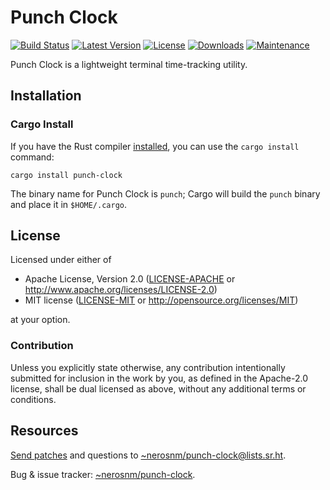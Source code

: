 # Punch Clock

[![Build Status]][builds.sr.ht]
[![Latest Version]][crates.io]
[![License]][license-file]
[![Downloads]][crates.io]
[![Maintenance]][git.sr.ht]

[Build Status]: https://builds.sr.ht/~nerosnm/punch-clock/build.yml.svg
[builds.sr.ht]: https://builds.sr.ht/~nerosnm/punch-clock/build.yml
[Latest Version]: https://img.shields.io/crates/v/punch-clock.svg
[crates.io]: https://crates.io/crates/punch-clock
[License]: https://img.shields.io/crates/l/punch-clock.svg
[license-file]: https://git.sr.ht/~nerosnm/punch-clock/tree/master/LICENSE
[Downloads]: https://img.shields.io/crates/d/punch-clock.svg
[Maintenance]: https://img.shields.io/badge/maintenance-actively--developed-brightgreen.svg
[git.sr.ht]: https://git.sr.ht/~nerosnm/punch-clock

Punch Clock is a lightweight terminal time-tracking utility.

## Installation

### Cargo Install

If you have the Rust compiler [installed](https://rustup.rs), you can use the `cargo install` 
command:

```
cargo install punch-clock
```

The binary name for Punch Clock is `punch`; Cargo will build the `punch` binary and place it in 
`$HOME/.cargo`.

## License

Licensed under either of

- Apache License, Version 2.0 ([LICENSE-APACHE](LICENSE-APACHE) or 
  http://www.apache.org/licenses/LICENSE-2.0)
- MIT license ([LICENSE-MIT](LICENSE-MIT) or http://opensource.org/licenses/MIT)

at your option.

### Contribution

Unless you explicitly state otherwise, any contribution intentionally submitted for inclusion in the 
work by you, as defined in the Apache-2.0 license, shall be dual licensed as above, without any 
additional terms or conditions.

## Resources

[Send patches](https://git-send-email.io) and questions to
[~nerosnm/punch-clock@lists.sr.ht](https://lists.sr.ht/~nerosnm/punch-clock).

Bug & issue tracker: [~nerosnm/punch-clock](https://todo.sr.ht/~nerosnm/punch-clock).

